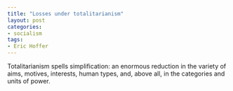 ```yaml
---
title: "Losses under totalitarianism"
layout: post
categories:
- socialism
tags:
- Eric Hoffer
---
```


Totalitarianism spells simplification: an enormous reduction in the variety of aims, motives, interests, human types, and, above all, in the categories and units of power.

<div class="grammarly-disable-indicator"></div>